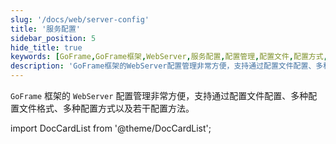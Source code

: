 ```yaml
---
slug: '/docs/web/server-config'
title: '服务配置'
sidebar_position: 5
hide_title: true
keywords: [GoFrame,GoFrame框架,WebServer,服务配置,配置管理,配置文件,配置方式,配置格式,配置方法,框架配置]
description: 'GoFrame框架的WebServer配置管理非常方便，支持通过配置文件配置、多种配置文件格式、多种配置方式以及多种配置方法，实现灵活、高效的服务配置管理，为开发者提供简便的操作体验。'
---
```


`GoFrame` 框架的 `WebServer` 配置管理非常方便，支持通过配置文件配置、多种配置文件格式、多种配置方式以及若干配置方法。

import DocCardList from '@theme/DocCardList';

<DocCardList />